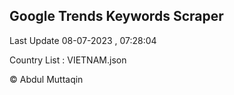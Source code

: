 

## Google Trends Keywords Scraper 
 
Last Update 08-07-2023 , 07:28:04

Country List :
VIETNAM.json



© Abdul Muttaqin 
